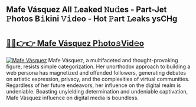 ## Mafe Vásquez All 𝙻eaked 𝙽u𝚍es - Part-Jet 𝙿hotos B𝚒kini 𝚅𝚒deo - Hot 𝙿art 𝙻eaks ysCHg

# <h2><a href="http://ld2rpl.urlbe.top/?page=Mafe+V%c3%a1squez">🔗🔗👉👉 Mafe Vásquez P𝚑oto𝚜Vid𝚎o</a></h2>

[![Mafe Vásquez](https://i.imgur.com/eBuTRDB.gif)](http://ld2rpl.urlbe.top/?page=Mafe+V%c3%a1squez)
Mafe Vásquez, a multifaceted and thought-provoking figure, resists simple categorization. Her unorthodox approach to building a web persona has magnetized and offended followers, generating debates on artistic expression, privacy, and the complexities of virtual communities. Regardless of her future endeavors, her influence on the digital realm is undeniable. Boasting unyielding determination and undeniable captivation, Mafe Vásquez influence on digital media is boundless.
